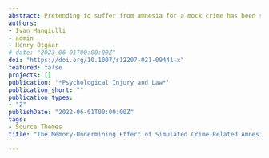 ```yaml
---
abstract: Pretending to suffer from amnesia for a mock crime has been shown to lead to memory impairments. Specifically, when people are asked to give up their role of simulators, they typically recall fewer crime-relevant details than those who initially confess to a crime. In the current review, we amassed all experimental work on this subject and assessed the characteristics of the memory-undermining effect of simulated amnesia for a crime procedure (i.e., crime stimuli, simulating amnesia instructions, memory tests, and memory outcomes). We specifically focused on the effect that crime-related amnesia claims may have on offenders’ final memory reports. Our review showed that simulators who initially claimed amnesia might paradoxically experience some sort of forgetting pertaining to crime-related information. This issue could likely lead to legal complications that need be taken into account in crime-related amnesia cases.
authors:
- Ivan Mangiulli
- admin
- Henry Otgaar
# date: "2023-06-01T00:00:00Z"
doi: "https://doi.org/10.1007/s12207-021-09441-x"
featured: false
projects: []
publication: '*Psychological Injury and Law*'
publication_short: ""
publication_types:
- "2"
publishDate: "2022-06-01T00:00:00Z"
tags:
- Source Themes
title: "The Memory-Undermining Effect of Simulated Crime-Related Amnesia and its Legal Implications: A Review"

---
```




